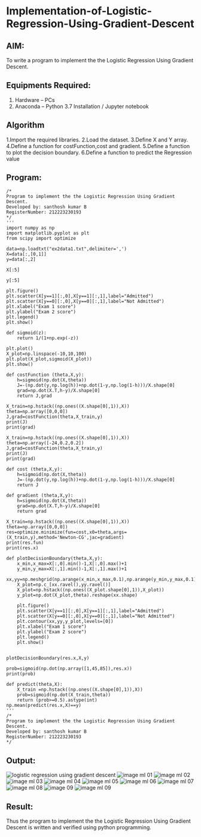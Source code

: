 # Implementation-of-Logistic-Regression-Using-Gradient-Descent

## AIM:
To write a program to implement the the Logistic Regression Using Gradient Descent.

## Equipments Required:
1. Hardware – PCs
2. Anaconda – Python 3.7 Installation / Jupyter notebook

## Algorithm
1.Import the required libraries.
2.Load the dataset.
3.Define X and Y array.
4.Define a function for costFunction,cost and gradient.
5.Define a function to plot the decision boundary. 6.Define a function to predict the Regression value
 

## Program:
```
/*
Program to implement the the Logistic Regression Using Gradient Descent.
Developed by: santhosh kumar B
RegisterNumber: 212223230193
*/
'''
import numpy as np
import matplotlib.pyplot as plt
from scipy import optimize

data=np.loadtxt("ex2data1.txt",delimiter=',')
X=data[:,[0,1]]
y=data[:,2]

X[:5]

y[:5]

plt.figure()
plt.scatter(X[y==1][:,0],X[y==1][:,1],label="Admitted")
plt.scatter(X[y==0][:,0],X[y==0][:,1],label="Not Admitted")
plt.xlabel("Exam 1 score")
plt.ylabel("Exam 2 score")
plt.legend()
plt.show()

def sigmoid(z):
    return 1/(1+np.exp(-z))

plt.plot()
X_plot=np.linspace(-10,10,100)
plt.plot(X_plot,sigmoid(X_plot))
plt.show()

def costFunction (theta,X,y):
    h=sigmoid(np.dot(X,theta))
    J=-(np.dot(y,np.log(h))+np.dot(1-y,np.log(1-h)))/X.shape[0]
    grad=np.dot(X.T,h-y)/X.shape[0]
    return J,grad

X_train=np.hstack((np.ones((X.shape[0],1)),X))
theta=np.array([0,0,0])
J,grad=costFunction(theta,X_train,y)
print(J)
print(grad)

X_train=np.hstack((np.ones((X.shape[0],1)),X))
theta=np.array([-24,0.2,0.2])
J,grad=costFunction(theta,X_train,y)
print(J)
print(grad)

def cost (theta,X,y):
    h=sigmoid(np.dot(X,theta))
    J=-(np.dot(y,np.log(h))+np.dot(1-y,np.log(1-h)))/X.shape[0]
    return J

def gradient (theta,X,y):
    h=sigmoid(np.dot(X,theta))
    grad=np.dot(X.T,h-y)/X.shape[0]
    return grad

X_train=np.hstack((np.ones((X.shape[0],1)),X))
theta=np.array([0,0,0])
res=optimize.minimize(fun=cost,x0=theta,args=(X_train,y),method='Newton-CG',jac=gradient)
print(res.fun)
print(res.x)

def plotDecisionBoundary(theta,X,y):
    x_min,x_max=X[:,0].min()-1,X[:,0].max()+1
    y_min,y_max=X[:,1].min()-1,X[:,1].max()+1
    xx,yy=np.meshgrid(np.arange(x_min,x_max,0.1),np.arange(y_min,y_max,0.1))
    X_plot=np.c_[xx.ravel(),yy.ravel()]
    X_plot=np.hstack((np.ones((X_plot.shape[0],1)),X_plot))
    y_plot=np.dot(X_plot,theta).reshape(xx.shape)
    
    plt.figure()
    plt.scatter(X[y==1][:,0],X[y==1][:,1],label="Admitted")
    plt.scatter(X[y==0][:,0],X[y==0][:,1],label="Not Admitted")
    plt.contour(xx,yy,y_plot,levels=[0])
    plt.xlabel("Exam 1 score")
    plt.ylabel("Exam 2 score")
    plt.legend()
    plt.show()


plotDecisionBoundary(res.x,X,y)

prob=sigmoid(np.dot(np.array([1,45,85]),res.x))
print(prob)

def predict(theta,X):
    X_train =np.hstack((np.ones((X.shape[0],1)),X))
    prob=sigmoid(np.dot(X_train,theta))
    return (prob>=0.5).astype(int)
np.mean(predict(res.x,X)==y)
'''
/*
Program to implement the the Logistic Regression Using Gradient Descent.
Developed by: santhosh kumar B
RegisterNumber: 212223230193
*/
```

## Output:
![logistic regression using gradient descent](sam.png)
![image ml 01](https://github.com/Santhoshstudent/-Implementation-of-Logistic-Regression-Using-Gradient-Descent/assets/145446853/19a25a4e-1103-4085-9f2b-2b515c2d6d5f)
![image ml 02](https://github.com/Santhoshstudent/-Implementation-of-Logistic-Regression-Using-Gradient-Descent/assets/145446853/1e1481d5-c84b-4340-8017-1453c2872a11)
![image ml 03](https://github.com/Santhoshstudent/-Implementation-of-Logistic-Regression-Using-Gradient-Descent/assets/145446853/c857a61d-370d-4c50-a576-3887888b7111)
![image ml 04](https://github.com/Santhoshstudent/-Implementation-of-Logistic-Regression-Using-Gradient-Descent/assets/145446853/f2793f1b-50f7-479a-ba6b-2ce389b5a742)
![image ml 05](https://github.com/Santhoshstudent/-Implementation-of-Logistic-Regression-Using-Gradient-Descent/assets/145446853/fbfc52c6-1514-4444-992a-f093c99d9337)
![image ml 06](https://github.com/Santhoshstudent/-Implementation-of-Logistic-Regression-Using-Gradient-Descent/assets/145446853/bfd47bb5-d7f1-440c-a88a-1d6df1ea7564)
![image ml 07](https://github.com/Santhoshstudent/-Implementation-of-Logistic-Regression-Using-Gradient-Descent/assets/145446853/ae72af17-8a64-4e55-8ed0-89ed8c3c5887)
![image ml 08](https://github.com/Santhoshstudent/-Implementation-of-Logistic-Regression-Using-Gradient-Descent/assets/145446853/51044ff0-f81c-4764-b28a-b133004ddcea)
![image 09](https://github.com/Santhoshstudent/-Implementation-of-Logistic-Regression-Using-Gradient-Descent/assets/145446853/66f5a2b5-a9a1-462e-a3b1-608cb6beac81)
![image ml 09](https://github.com/Santhoshstudent/-Implementation-of-Logistic-Regression-Using-Gradient-Descent/assets/145446853/76b27f50-7563-444a-91d8-c66b6bf8c415)










## Result:
Thus the program to implement the the Logistic Regression Using Gradient Descent is written and verified using python programming.

